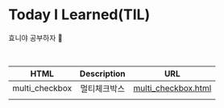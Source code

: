 # Today I Learned(TIL)
효니야 공부하자 &#127799;

<!-- [![Top Langs](https://github-readme-stats.vercel.app/api/top-langs/?username=zhyoni)](https://github.com/zhyoni/github-readme-stats) -->

<!-- click[here](http://www.naver.com) 링크걸기-->
<!-- ![image](이미지 경로)  -->


<br />


<!-- table -->
|      HTML      | Description  |                              URL                               |
| :------------: | :----------: | :------------------------------------------------------------: |
| multi_checkbox | 멀티체크박스 | [multi_checkbox.html](html/multi_checkbox/multi_checkbox.html) |
|                |              |                                                                |

<!-- code -->
<!-- `console.log('hi)`

```javascript
function(){}
``` -->
